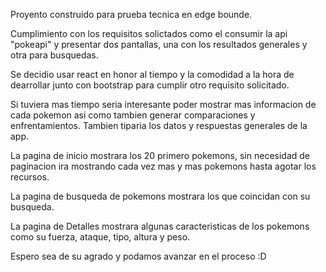 Proyento construido para prueba tecnica en edge bounde.

Cumplimiento con los requisitos solictados como el consumir la api "pokeapi" y presentar dos pantallas, una con los resultados generales y otra para busquedas.

Se decidio usar react en honor al tiempo y la comodidad a la hora de dearrollar junto con bootstrap para cumplir otro requisito solicitado.

Si tuviera mas tiempo seria interesante poder mostrar mas informacion de cada pokemon asi como tambien generar comparaciones y enfrentamientos. Tambien tiparia los datos y respuestas generales de la app.

La pagina de inicio mostrara los 20 primero pokemons, sin necesidad de paginacion ira mostrando cada vez mas y mas pokemons hasta agotar los recursos.

La pagina de busqueda de pokemons mostrara los que coincidan con su busqueda.

La pagina de Detalles mostrara algunas caracteristicas de los pokemons como su fuerza, ataque, tipo, altura y peso.

Espero sea de su agrado y podamos avanzar en el proceso :D
